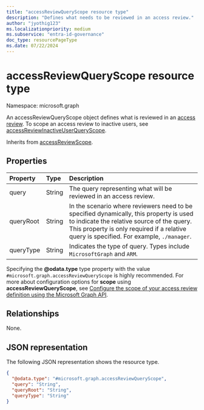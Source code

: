 ```yaml
---
title: "accessReviewQueryScope resource type"
description: "Defines what needs to be reviewed in an access review."
author: "jyothig123"
ms.localizationpriority: medium
ms.subservice: "entra-id-governance"
doc_type: resourcePageType
ms.date: 07/22/2024
---
```


# accessReviewQueryScope resource type

Namespace: microsoft.graph

An accessReviewQueryScope object defines what is reviewed in an [access review](../resources/accessreviewsv2-overview.md). To scope an access review to inactive users, see [accessReviewInactiveUserQueryScope](../resources/accessreviewinactiveusersqueryscope.md). 

Inherits from [accessReviewScope](../resources/accessreviewscope.md).

## Properties
|Property|Type|Description|
|:---|:---|:---|
|query|String|The query representing what will be reviewed in an access review.|
|queryRoot|String|In the scenario where reviewers need to be specified dynamically, this property is used to indicate the relative source of the query. This property is only required if a relative query is specified. For example, `./manager`.|
|queryType|String|Indicates the type of query. Types include `MicrosoftGraph` and `ARM`.|

Specifying the **@odata.type** type property with the value `#microsoft.graph.accessReviewQueryScope` is highly recommended. For more about configuration options for **scope** using **accessReviewQueryScope**, see [Configure the scope of your access review definition using the Microsoft Graph API](/graph/accessreviews-scope-concept).

## Relationships
None.

## JSON representation
The following JSON representation shows the resource type.
<!-- {
  "blockType": "resource",
  "@odata.type": "microsoft.graph.accessReviewQueryScope"
}
-->
``` json
{
  "@odata.type": "#microsoft.graph.accessReviewQueryScope",
  "query": "String",
  "queryRoot": "String",
  "queryType": "String"
}
```
